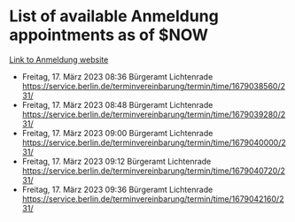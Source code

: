 # List of available Anmeldung appointments as of $NOW
[Link to Anmeldung website](https://service.berlin.de/terminvereinbarung/termin/tag.php?termin=1&anliegen[]=120686&dienstleisterlist=122210,122217,327316,122219,327312,122227,327314,122231,327346,122243,327348,122254,122252,329742,122260,329745,122262,329748,122271,327278,122273,327274,122277,327276,330436,122280,327294,122282,327290,122284,327292,122291,327270,122285,327266,122286,327264,122296,327268,150230,329760,122297,327286,122294,327284,122312,329763,122314,329775,122304,327330,122311,327334,122309,327332,317869,122281,327352,122279,329772,122283,122276,327324,122274,327326,122267,329766,122246,327318,122251,327320,122257,327322,122208,327298,122226,327300&herkunft=http%3A%2F%2Fservice.berlin.de%2Fdienstleistung%2F120686%2F)
- Freitag, 17. März 2023 08:36 Bürgeramt Lichtenrade https://service.berlin.de/terminvereinbarung/termin/time/1679038560/231/
- Freitag, 17. März 2023 08:48 Bürgeramt Lichtenrade https://service.berlin.de/terminvereinbarung/termin/time/1679039280/231/
- Freitag, 17. März 2023 09:00 Bürgeramt Lichtenrade https://service.berlin.de/terminvereinbarung/termin/time/1679040000/231/
- Freitag, 17. März 2023 09:12 Bürgeramt Lichtenrade https://service.berlin.de/terminvereinbarung/termin/time/1679040720/231/
- Freitag, 17. März 2023 09:36 Bürgeramt Lichtenrade https://service.berlin.de/terminvereinbarung/termin/time/1679042160/231/
